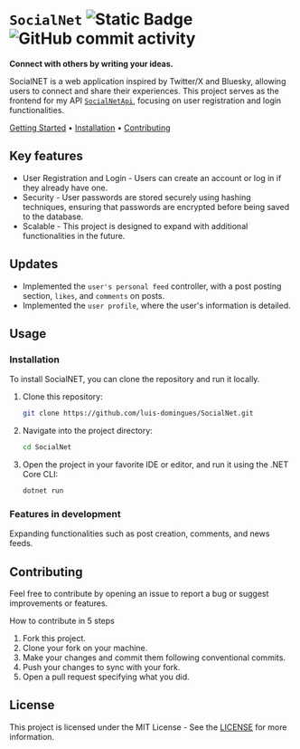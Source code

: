 ﻿# `SocialNet` ![Static Badge](https://img.shields.io/badge/ASP.NET-socialnet-purple) ![GitHub commit activity](https://img.shields.io/github/commit-activity/w/luis-domingues/SocialNet)

**Connect with others by writing your ideas.**

SocialNET is a web application inspired by Twitter/X and Bluesky, allowing users to connect and share their experiences. This project serves as the frontend for my API [`SocialNetApi`](https://github.com/luis-domingues/social-net-api), focusing on user registration and login functionalities.

[Getting Started](#usage) •
[Installation](#installation) •
[Contributing](#contributing)

## Key features

- User Registration and Login - Users can create an account or log in if they already have one.
- Security - User passwords are stored securely using hashing techniques, ensuring that passwords are encrypted before being saved to the database.
- Scalable - This project is designed to expand with additional functionalities in the future.

## Updates
* Implemented the `user's personal feed` controller, with a post posting section, `likes`, and `comments` on posts.
* Implemented the `user profile`, where the user's information is detailed.

## Usage

### Installation

To install SocialNET, you can clone the repository and run it locally.

1. Clone this repository:
   ```sh
   git clone https://github.com/luis-domingues/SocialNet.git
   ```
2. Navigate into the project directory:
    ```sh
   cd SocialNet
    ```
3. Open the project in your favorite IDE or editor, and run it using the .NET Core CLI:
    ```sh
    dotnet run
    ```

### Features in development
Expanding functionalities such as post creation, comments, and news feeds.

## Contributing
Feel free to contribute by opening an issue to report a bug or suggest improvements or features.

How to contribute in 5 steps
1. Fork this project.
2. Clone your fork on your machine.
3. Make your changes and commit them following conventional commits.
4. Push your changes to sync with your fork.
5. Open a pull request specifying what you did.

## License
This project is licensed under the MIT License - See the [LICENSE](https://github.com/luis-domingues/SocialNet/LICENSE.md) for more information.
